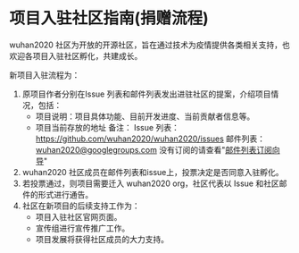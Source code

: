 # 项目入驻社区指南(捐赠流程)

wuhan2020 社区为开放的开源社区，旨在通过技术为疫情提供各类相关支持，也欢迎各项目入驻社区孵化，共建成长。

新项目入驻流程为：

1. 原项目作者分别在Issue 列表和邮件列表发出进驻社区的提案，介绍项目情况，包括： 
    - 项目说明：项目具体功能、目前开发进度、当前贡献者信息等。
    - 项目当前存放的地址
   备注：
   Issue 列表：https://github.com/wuhan2020/wuhan2020/issues
   邮件列表：wuhan2020@googlegroups.com  没有订阅的请查看"[邮件列表订阅向导](https://community.wuhan2020.org.cn/zh-cn/docs/dev/mailing-list-guide.htmls)"
2. wuhan2020 社区成员在邮件列表和issue上，投票决定是否同意入驻孵化。
3. 若投票通过，则项目需要迁入 wuhan2020 org，社区代表以 Issue 和社区邮件的形式进行通告。
4. 社区在新项目的后续支持工作为：
    - 项目入驻社区官网页面。
    - 宣传组进行宣传推广工作。
    - 项目发展将获得社区成员的大力支持。
